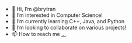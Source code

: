 - 👋 Hi, I’m @brytran
- 👀 I’m interested in Computer Science!
- 🌱 I’m currently learning C++, Java, and Python
- 💞️ I’m looking to collaborate on various projects!
- 📫 How to reach me [...](https://www.linkedin.com/in/bryan-tran-b30a79229?lipi=urn%3Ali%3Apage%3Ad_flagship3_profile_view_base_contact_details%3BF3xkTZp9T4Kdtn%2BbSTwKmw%3D%3D)

<!---
brytran/brytran is a ✨ special ✨ repository because its `README.md` (this file) appears on your GitHub profile.
You can click the Preview link to take a look at your changes.
--->

